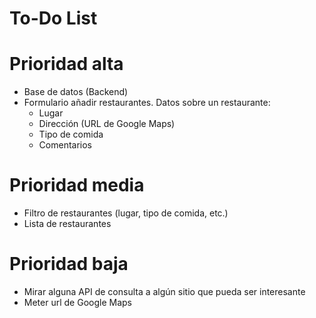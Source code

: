 # To-Do List

# Prioridad alta
- Base de datos (Backend)
- Formulario añadir restaurantes. Datos sobre un restaurante:
	- Lugar
	- Dirección (URL de Google Maps)
	- Tipo de comida
	- Comentarios

# Prioridad media
- Filtro de restaurantes (lugar, tipo de comida, etc.)
- Lista de restaurantes


# Prioridad baja
- Mirar alguna API de consulta a algún sitio que pueda ser interesante
- Meter url de Google Maps


